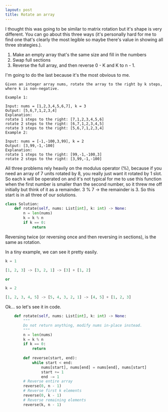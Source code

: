 ```yaml
---
layout: post
title: Rotate an array
---
```


I thought this was going to be similar to matrix rotation but it's shape is very different. You can go about this three ways (it's personally hard for me to find one that's clearly the most legible so maybe there's value in showing all three strategies.).

1. Make an empty array that's the same size and fill in the numbers
2. Swap full sections
3. Reverse the full array, and then reverse 0 - K and K to n - 1. 

I'm going to do the last because it's the most obvious to me.

```
Given an integer array nums, rotate the array to the right by k steps, where k is non-negative.

Example 1:

Input: nums = [1,2,3,4,5,6,7], k = 3
Output: [5,6,7,1,2,3,4]
Explanation:
rotate 1 steps to the right: [7,1,2,3,4,5,6]
rotate 2 steps to the right: [6,7,1,2,3,4,5]
rotate 3 steps to the right: [5,6,7,1,2,3,4]
Example 2:

Input: nums = [-1,-100,3,99], k = 2
Output: [3,99,-1,-100]
Explanation: 
rotate 1 steps to the right: [99,-1,-100,3]
rotate 2 steps to the right: [3,99,-1,-100]

```

All three problems rely heavily on the modulus operator (%), because if you need an array of 7 units rotated by 8, you really just want it rotated by 1 slot. So each k will be operated on and it's not typical for me to use this function when the first number is smaller than the second number, so it threw me off initially but think of it as a remainder. 3 % 7 -> the remainder is 3. So this start is in all three of our solutions.

```python
class Solution:
    def rotate(self, nums: List[int], k: int) -> None:
        n = len(nums)
        k = k % n
        if k == 0:
            return

```
Reversing twice (or reversing once and then reversing in sections), is the same as rotation.

In a tiny example, we can see it pretty easily.
```python
k = 1

[1, 2, 3] -> [3, 2, 1] -> [3] + [1, 2]

or 

k = 2

[1, 2, 3, 4, 5] -> [5, 4, 3, 2, 1] -> [4, 5] + [1, 2, 3]
```

Ok... so let's see it in code.

```python
    def rotate(self, nums: List[int], k: int) -> None:
        """
        Do not return anything, modify nums in-place instead.
        """
        n = len(nums)
        k = k % n
        if k == 0:
            return
        
        def reverse(start, end):
            while start < end:
                nums[start], nums[end] = nums[end], nums[start]
                start += 1
                end -= 1
        # Reverse entire array
        reverse(0, n - 1)
        # Reverse first k elements
        reverse(0, k - 1)
        # Reverse remaining elements
        reverse(k, n - 1)
```
